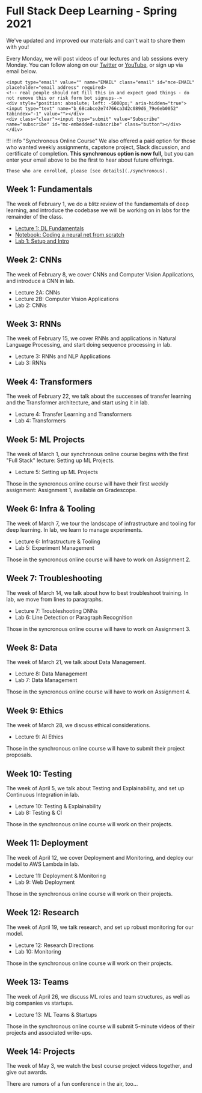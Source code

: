 # Full Stack Deep Learning - Spring 2021

We've updated and improved our materials and can't wait to share them with you!

Every Monday, we will post videos of our lectures and lab sessions every Monday.
You can follow along on our [Twitter](https://twitter.com/full_stack_dl) or [YouTube](https://www.youtube.com/channel/UCVchfoB65aVtQiDITbGq2LQ), or sign up via email below.

<!-- Begin Mailchimp Signup Form -->
<link href="//cdn-images.mailchimp.com/embedcode/horizontal-slim-10_7.css" rel="stylesheet" type="text/css">
<div id="mc_embed_signup">
<form action="https://fullstackdeeplearning.us18.list-manage.com/subscribe/post?u=68cabce2e74766ca3d2c089d6&amp;id=79e6eb0052" method="post" id="mc-embedded-subscribe-form" name="mc-embedded-subscribe-form" class="validate" target="_blank" novalidate>
    <div id="mc_embed_signup_scroll">

    <input type="email" value="" name="EMAIL" class="email" id="mce-EMAIL" placeholder="email address" required>
    <!-- real people should not fill this in and expect good things - do not remove this or risk form bot signups-->
    <div style="position: absolute; left: -5000px;" aria-hidden="true"><input type="text" name="b_68cabce2e74766ca3d2c089d6_79e6eb0052" tabindex="-1" value=""></div>
    <div class="clear"><input type="submit" value="Subscribe" name="subscribe" id="mc-embedded-subscribe" class="button"></div>
    </div>
</form>
</div>
<!--End Mailchimp Signup Form -->

!!! info "Synchronous Online Course"
    We also offered a paid option for those who wanted weekly assignments, capstone project, Slack discussion, and certificate of completion.
    **This synchronous option is now full,** but you can enter your email above to be the first to hear about future offerings.

    Those who are enrolled, please [see details](./synchronous).

## Week 1: Fundamentals

The week of February 1, we do a blitz review of the fundamentals of deep learning, and introduce the codebase we will be working on in labs for the remainder of the class.

- [Lecture 1: DL Fundamentals](./lecture-1.md)
- [Notebook: Coding a neural net from scratch](./notebook-1.md)
- [Lab 1: Setup and Intro](./lab-1.md)

## Week 2: CNNs

The week of February 8, we cover CNNs and Computer Vision Applications, and introduce a CNN in lab.

- Lecture 2A: CNNs
- Lecture 2B: Computer Vision Applications
- Lab 2: CNNs

## Week 3: RNNs

The week of February 15, we cover RNNs and applications in Natural Language Processing, and start doing sequence processing in lab.

- Lecture 3: RNNs and NLP Applications
- Lab 3: RNNs

## Week 4: Transformers

The week of February 22, we talk about the successes of transfer learning and the Transformer architecture, and start using it in lab.

- Lecture 4: Transfer Learning and Transformers
- Lab 4: Transformers

## Week 5: ML Projects

The week of March 1, our synchronous online course begins with the first "Full Stack" lecture: Setting up ML Projects.

- Lecture 5: Setting up ML Projects

Those in the syncronous online course will have their first weekly assignment: Assignment 1, available on Gradescope.

## Week 6: Infra & Tooling

The week of March 7, we tour the landscape of infrastructure and tooling for deep learning.
In lab, we learn to manage experiments.

- Lecture 6: Infrastructure & Tooling
- Lab 5: Experiment Management

Those in the syncronous online course will have to work on Assignment 2.

## Week 7: Troubleshooting

The week of March 14, we talk about how to best troubleshoot training.
In lab, we move from lines to paragraphs.

- Lecture 7: Troubleshooting DNNs
- Lab 6: Line Detection or Paragraph Recognition

Those in the syncronous online course will have to work on Assignment 3.

## Week 8: Data

The week of March 21, we talk about Data Management.

- Lecture 8: Data Management
- Lab 7: Data Management

Those in the syncronous online course will have to work on Assignment 4.

## Week 9: Ethics

The week of March 28, we discuss ethical considerations.

- Lecture 9: AI Ethics

Those in the synchronous online course will have to submit their project proposals.

## Week 10: Testing

The week of April 5, we talk about Testing and Explainability, and set up Continuous Integration in lab.

- Lecture 10: Testing & Explainability
- Lab 8: Testing & CI

Those in the synchronous online course will work on their projects.

## Week 11: Deployment

The week of April 12, we cover Deployment and Monitoring, and deploy our model to AWS Lambda in lab.

- Lecture 11: Deployment & Monitoring
- Lab 9: Web Deployment

Those in the synchronous online course will work on their projects.

## Week 12: Research

The week of April 19, we talk research, and set up robust monitoring for our model.

- Lecture 12: Research Directions
- Lab 10: Monitoring

Those in the synchronous online course will work on their projects.

## Week 13: Teams

The week of April 26, we discuss ML roles and team structures, as well as big companies vs startups.

- Lecture 13: ML Teams & Startups

Those in the synchronous online course will submit 5-minute videos of their projects and associated write-ups.

## Week 14: Projects

The week of May 3, we watch the best course project videos together, and give out awards.

There are rumors of a fun conference in the air, too...
